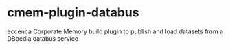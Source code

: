 # cmem-plugin-databus

eccenca Corporate Memory build plugin to publish and load datasets from a DBpedia databus service

